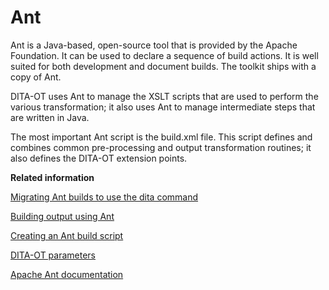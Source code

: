 # Ant

Ant is a Java-based, open-source tool that is provided by the Apache Foundation. It can be used to declare a sequence of build actions. It is well suited for both development and document builds. The toolkit ships with a copy of Ant.

DITA-OT uses Ant to manage the XSLT scripts that are used to perform the various transformation; it also uses Ant to manage intermediate steps that are written in Java.

The most important Ant script is the build.xml file. This script defines and combines common pre-processing and output transformation routines; it also defines the DITA-OT extension points.

**Related information**  


[Migrating Ant builds to use the dita command](../topics/migrating-ant-to-dita.md)

[Building output using Ant](../topics/building-with-ant.md)

[Creating an Ant build script](../topics/creating-an-ant-build-script.md)

[DITA-OT parameters](../parameters/parameters_intro.md)

[Apache Ant documentation](http://ant.apache.org/manual)

